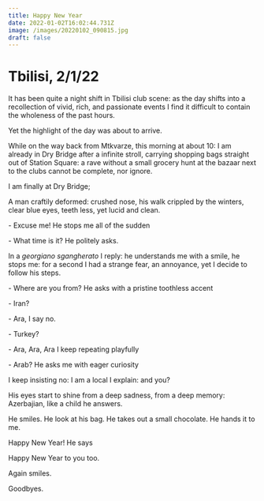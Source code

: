 ```yaml
---
title: Happy New Year
date: 2022-01-02T16:02:44.731Z
image: /images/20220102_090815.jpg
draft: false
---
```

# Tbilisi, 2/1/22

It has been quite a night shift in Tbilisi club scene: as the day shifts into a recollection of vivid, rich, and passionate events I find it difficult to contain the wholeness of the past hours.

Yet the highlight of the day was about to arrive.

While on the way back from Mtkvarze, this morning at about 10: I am already in Dry Bridge after a infinite stroll, carrying shopping bags straight out of Station Square: a rave without a small grocery hunt at the bazaar next to the clubs cannot be complete, nor ignore.

I am finally at Dry Bridge;

A man craftily deformed: crushed nose, his walk crippled by the winters, clear blue eyes, teeth less, yet lucid and clean.

\- Excuse me! He stops me all of the sudden

\- What time is it? He politely asks.

In a *georgiano sgangherato* I reply: he understands me with a smile, he stops me: for a second I had a strange fear, an annoyance, yet I decide to follow his steps.

\- Where are you from? He asks with a pristine toothless accent

\- Iran?

\- Ara, I say no.

\- Turkey?

\- Ara, Ara, Ara I keep repeating playfully

\- Arab? He asks me with eager curiosity

I keep insisting no: I am a local I explain: and you?

His eyes start to shine from a deep sadness, from a deep memory: Azerbajian, like a child he answers.

He smiles. He look at his bag. He takes out a small chocolate. He hands it to me.

Happy New Year! He says

Happy New Year to you too.

Again smiles.

Goodbyes.